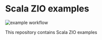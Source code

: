 # Scala ZIO examples

![example workflow](https://github.com/abdheshkumar/zio-practices/actions/workflows/scala.yml/badge.svg)

This repository contains Scala ZIO examples
